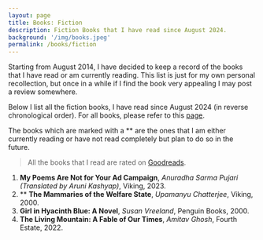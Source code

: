 ```yaml
---
layout: page
title: Books: Fiction
description: Fiction Books that I have read since August 2024.
background: '/img/books.jpeg'
permalink: /books/fiction
---
```


Starting from August 2014, I have decided to keep a record of the books that I have read or am currently reading. This list is just for my own personal recollection, but once in a while if I find the book very appealing I may post a review somewhere.

Below I list all the fiction books, I have read since August 2024 (in reverse chronological order). For all books, please refer to this [page](/books/). 

The books which are marked with a ** are the ones that I am either currently reading or have not read completely but plan to do so in the future.

>All the books that I read are rated on [Goodreads](https://www.goodreads.com/user/show/36494310-manjil).

1. **My Poems Are Not for Your Ad Campaign**, *Anuradha Sarma Pujari (Translated by Aruni Kashyap)*, Viking, 2023.
2. ** **The Mammaries of the Welfare State**, *Upamanyu Chatterjee*, Viking, 2000.
3. **Girl in Hyacinth Blue: A Novel**, *Susan Vreeland*, Penguin Books, 2000.
4. **The Living Mountain: A Fable of Our Times**, *Amitav Ghosh*, Fourth Estate, 2022.
